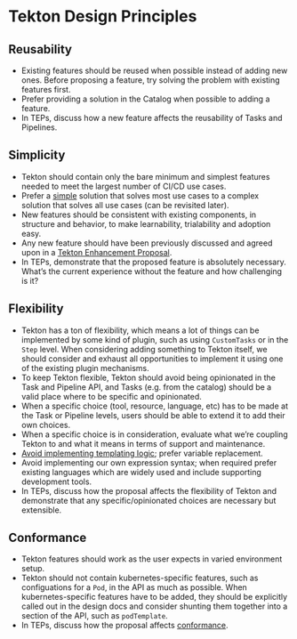 # Tekton Design Principles

## Reusability
- Existing features should be reused when possible instead of adding new ones. Before proposing a feature, try solving the problem with existing features first.
- Prefer providing a solution in the Catalog when possible to adding a feature.
- In TEPs, discuss how a new feature affects the reusability of Tasks and Pipelines.

## Simplicity 
- Tekton should contain only the bare minimum and simplest features needed to meet the largest number of CI/CD use cases.
- Prefer a [simple](https://www.infoq.com/presentations/Simple-Made-Easy/) solution that solves most use cases to a complex solution that solves all use cases (can be revisited later).
- New features should be consistent with existing components, in structure and behavior, to make learnability, trialability and adoption easy.
- Any new feature should have been previously discussed and agreed upon in a [Tekton Enhancement Proposal](https://github.com/tektoncd/community/tree/master/teps). 
- In TEPs, demonstrate that the proposed feature is absolutely necessary. What’s the current experience without the feature and how challenging is it?

## Flexibility
- Tekton has a ton of flexibility, which means a lot of things can be implemented by some kind of plugin, such as using `CustomTasks` or in the `Step` level. When considering adding something to Tekton itself, we should consider and exhaust all opportunities to implement it using one of the existing plugin mechanisms.
- To keep Tekton flexible, Tekton should avoid being opinionated in the Task and Pipeline API, and Tasks (e.g. from the catalog) should be a valid place where to be specific and opinionated.
- When a specific choice (tool, resource, language, etc) has to be made at the Task or Pipeline levels, users should be able to extend it to add their own choices.
- When a specific choice is in consideration, evaluate what we’re coupling Tekton to and what it means in terms of support and maintenance.
- [Avoid implementing templating logic](https://docs.google.com/document/d/1h_3vSApIsuiwGkrqSiegi4NVaYG4oVzBquGAhIN6qGM/edit#heading=h.6kxvcvm7rs3r); prefer variable replacement.
- Avoid implementing our own expression syntax; when required prefer existing languages which are widely used and include supporting development tools.
- In TEPs, discuss how the proposal affects the flexibility of Tekton and demonstrate that any specific/opinionated choices are necessary but extensible. 

## Conformance
- Tekton features should work as the user expects in varied environment setup.
- Tekton should not contain kubernetes-specific features, such as configuations for a `Pod`, in the API as much as possible. When kubernetes-specific features have to be added, they should be explicitly called out in the design docs and consider shunting them together into a section of the API, such as `podTemplate`.  
- In TEPs, discuss how the proposal affects [conformance](https://github.com/tektoncd/community/blob/master/teps/0012-api-spec.md).
